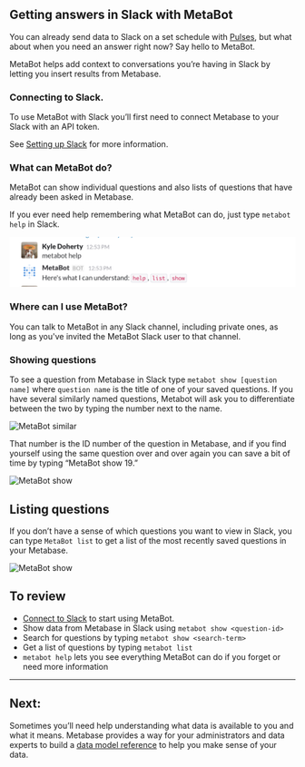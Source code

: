## Getting answers in Slack with MetaBot

You can already send data to Slack on a set schedule with [Pulses](10-pulses.md), but what about when you need an answer right now? Say hello to MetaBot.

MetaBot helps add context to conversations you’re having in Slack by letting you insert results from Metabase.

### Connecting to Slack.
To use MetaBot with Slack you’ll first need to connect Metabase to your Slack with an API token.

See [Setting up Slack](../administration-guide/09-setting-up-slack.md) for more information.


### What can MetaBot do?
MetaBot can show individual questions and also lists of questions that have already been asked in Metabase.

If you ever need help remembering what MetaBot can do, just type ```metabot help``` in Slack.

![MetaBot help](images/metabot/MetabotHelp.png)

### Where can I use MetaBot?
You can talk to MetaBot in any Slack channel, including private ones, as long as you've invited the MetaBot Slack user to that channel.

### Showing questions

To see a question from Metabase in Slack type
```metabot show [question name]``` where ```question name``` is the title of one of your saved questions. If you have several similarly named questions, Metabot will ask you to differentiate between the two by typing the number next to the name.

![MetaBot similar](images/metabot/MetabotSimilarItems.png)

That number is the ID number of the question in Metabase, and if you find yourself using the same question over and over again you can save a bit of time by typing “MetaBot show 19.”

![MetaBot show](images/metabot/MetabotShow.png)

## Listing questions
If you don’t have a sense of which questions you want to view in  Slack, you can type ```MetaBot list``` to get a list of the most recently saved questions in your Metabase.

![MetaBot show](images/metabot/MetabotList.png)


## To review

- [Connect to Slack](../administration-guide/09-setting-up-slack.md) to start using MetaBot.
- Show data from Metabase in Slack using ```metabot show <question-id>```
- Search for questions by typing ```metabot show <search-term>```
- Get a list of questions by typing ```metabot list```
- ```metabot help``` lets you see everything MetaBot can do if you forget or need more information


---

## Next:

Sometimes you’ll need help understanding what data is available to you and what it means. Metabase provides a way for your administrators and data experts to build a [data model reference](12-data-model-reference.md) to help you make sense of your data.
